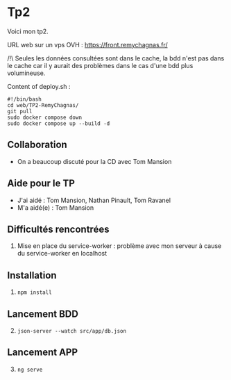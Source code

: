 # Tp2

Voici mon tp2.

URL web sur un vps OVH : https://front.remychagnas.fr/

/!\ Seules les données consultées sont dans le cache, la bdd n'est pas dans le cache car il y aurait des problèmes dans le cas d'une bdd plus volumineuse.

Content of deploy.sh :

```
#!/bin/bash
cd web/TP2-RemyChagnas/
git pull
sudo docker compose down
sudo docker compose up --build -d
```

## Collaboration

- On a beaucoup discuté pour la CD avec Tom Mansion

## Aide pour le TP

- J'ai aidé : Tom Mansion, Nathan Pinault, Tom Ravanel
- M'a aidé(e) : Tom Mansion

## Difficultés rencontrées

1. Mise en place du service-worker : problème avec mon serveur à cause du service-worker en localhost

## Installation

1. ```npm install```

## Lancement BDD

2. ```json-server --watch src/app/db.json```

## Lancement APP

3. ```ng serve```
